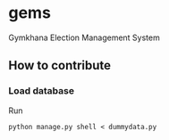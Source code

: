 # gems
Gymkhana Election Management System

## How to contribute
### Load database
Run
```
python manage.py shell < dummydata.py
```
